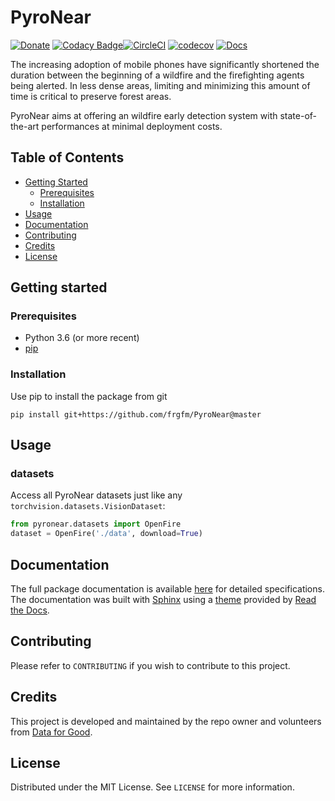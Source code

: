 # PyroNear
[![Donate](https://img.shields.io/badge/License-MIT-brightgreen.svg)](LICENSE) [![Codacy Badge](https://api.codacy.com/project/badge/Grade/55423de221b14b18a5e35804574d5d5a)](https://www.codacy.com/manual/fg/pyronear?utm_source=github.com&amp;utm_medium=referral&amp;utm_content=frgfm/PyroNear&amp;utm_campaign=Badge_Grade)[![CircleCI](https://circleci.com/gh/frgfm/PyroNear.svg?style=shield)](https://circleci.com/gh/frgfm/PyroNear) [![codecov](https://codecov.io/gh/frgfm/PyroNear/branch/master/graph/badge.svg)](https://codecov.io/gh/frgfm/PyroNear) [![Docs](https://img.shields.io/badge/docs-available-blue.svg)](https://frgfm.github.io/PyroNear)

The increasing adoption of mobile phones have significantly shortened the duration between the beginning of a wildfire and the firefighting agents being alerted. In less dense areas, limiting and minimizing this amount of time is critical to preserve forest areas.

PyroNear aims at offering an wildfire early detection system with state-of-the-art performances at minimal deployment costs.



## Table of Contents

* [Getting Started](#getting-started)
  * [Prerequisites](#prerequisites)
  * [Installation](#installation)
* [Usage](#usage)
* [Documentation](#documentation)
* [Contributing](#contributing)
* [Credits](#credits)
* [License](#license)



## Getting started

### Prerequisites

- Python 3.6 (or more recent)
- [pip](https://pip.pypa.io/en/stable/)

### Installation

Use pip to install the package from git

```shell
pip install git+https://github.com/frgfm/PyroNear@master
```



## Usage

### datasets

Access all PyroNear datasets just like any `torchvision.datasets.VisionDataset`:

```python
from pyronear.datasets import OpenFire
dataset = OpenFire('./data', download=True)
```



## Documentation

The full package documentation is available [here](<https://frgfm.github.io/PyroNear/>) for detailed specifications. The documentation was built with [Sphinx](sphinx-doc.org) using a [theme](github.com/readthedocs/sphinx_rtd_theme) provided by [Read the Docs](readthedocs.org).



## Contributing

Please refer to `CONTRIBUTING` if you wish to contribute to this project.



## Credits

This project is developed and maintained by the repo owner and volunteers from [Data for Good](https://dataforgood.fr/).



## License

Distributed under the MIT License. See `LICENSE` for more information.